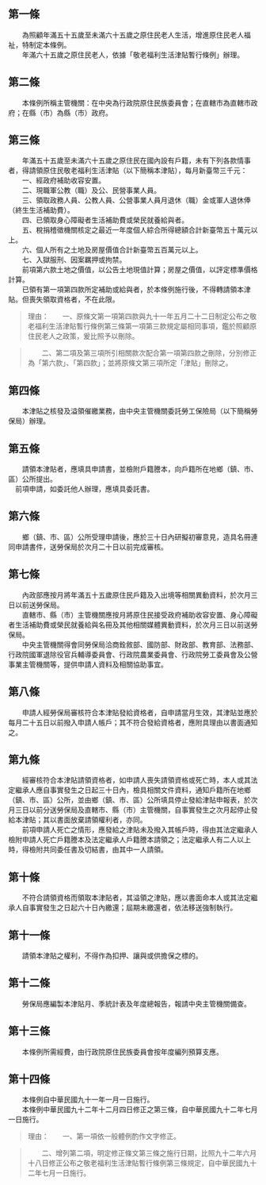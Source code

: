第一條 
-------
　　為照顧年滿五十五歲至未滿六十五歲之原住民老人生活，增進原住民老人福祉，特制定本條例。  
　　年滿六十五歲之原住民老人，依據「敬老福利生活津貼暫行條例」辦理。  


第二條 
-------
　　本條例所稱主管機關：在中央為行政院原住民族委員會；在直轄市為直轄市政府；在縣（市）為縣（市）政府。  


第三條 
-------
　　年滿五十五歲至未滿六十五歲之原住民在國內設有戶籍，未有下列各款情事者，得請領原住民敬老福利生活津貼（以下簡稱本津貼），每月新臺幣三千元：  
　　一、經政府補助收容安置。  
　　二、現職軍公教（職）及公、民營事業人員。  
　　三、領取政務人員、公教人員、公營事業人員月退休（職）金或軍人退休俸（終生生活補助費）。  
　　四、已領取身心障礙者生活補助費或榮民就養給與者。  
　　五、稅捐稽徵機關核定之最近一年度個人綜合所得總額合計新臺幣五十萬元以上。  
　　六、個人所有之土地及房屋價值合計新臺幣五百萬元以上。  
　　七、入獄服刑、因案羈押或拘禁。  
　　前項第六款土地之價值，以公告土地現值計算；房屋之價值，以評定標準價格計算。  
　　已領有第一項第四款所定補助或給與者，於本條例施行後，不得轉請領本津貼。但喪失領取資格者，不在此限。  
> 理由：　　一、原條文第一項第四款與九十一年五月二十二日制定公布之敬老福利生活津貼暫行條例第三條第一項第三款規定屬相同事項，鑑於照顧原住民老人之政策，爰比照予以刪除。

> 　　二、第二項及第三項所引相關款次配合第一項第四款之刪除，分別修正為「第六款」、「第四款」；並將原條文第三項所定「津貼」刪除之。



第四條 
-------
　　本津貼之核發及溢領催繳業務，由中央主管機關委託勞工保險局（以下簡稱勞保局）辦理。  


第五條 
-------
　　請領本津貼者，應填具申請書，並檢附戶籍謄本，向戶籍所在地鄉（鎮、市、區）公所提出。  
　前項申請，如委託他人辦理，應填具委託書。  


第六條 
-------
　　鄉（鎮、市、區）公所受理申請後，應於三十日內研擬初審意見，造具名冊連同申請書件，送勞保局於次月二十日以前完成審核。  


第七條 
-------
　　內政部應按月將年滿五十五歲原住民戶籍及入出境等相關異動資料，於次月三日以前送勞保局。  
　　直轄市、縣（市）主管機關應按月將原住民接受政府補助收容安置、身心障礙者生活補助費或榮民就養給與名冊及其他相關媒體異動資料，於次月三日以前送勞保局。  
　　中央主管機關得會同勞保局洽商銓敘部、國防部、財政部、教育部、法務部、行政院國軍退除役官兵輔導委員會、行政院農業委員會、行政院勞工委員會及公營事業主管機關等，提供申請人資料及相關協助事宜。  


第八條 
-------
　　申請人經勞保局審核符合本津貼發給資格者，自申請當月生效，其津貼並應於每月二十五日以前撥入申請人帳戶；其不符合發給資格者，應附具理由以書面通知之。  


第九條 
-------
　　經審核符合本津貼請領資格者，如申請人喪失請領資格或死亡時，本人或其法定繼承人應自事實發生之日起三十日內，檢具相關文件資料，通知戶籍所在地鄉（鎮、市、區）公所，並由鄉（鎮、市、區）公所填具停止發給津貼申報表，於次月三日以前分送勞保局及直轄市、縣（市）主管機關，自事實發生之次月起停止發給本津貼；其以書面放棄請領權利者，亦同。  
　　前項申請人死亡之情形，應發給之津貼未及撥入其帳戶時，得由其法定繼承人檢附申請人死亡戶籍謄本及法定繼承人戶籍謄本請領之；法定繼承人有二人以上時，得檢附共同委任書及切結書，由其中一人請領。  


第十條 
-------
　　不符合請領資格而領取本津貼者，其溢領之津貼，應以書面命本人或其法定繼承人自事實發生之日起六十日內繳還；屆期未繳還者，依法移送強制執行。  


第十一條 
---------
　　請領本津貼之權利，不得作為扣押、讓與或供擔保之標的。  


第十二條 
---------
　　勞保局應編製本津貼月、季統計表及年度總報告，報請中央主管機關備查。  


第十三條 
---------
　　本條例所需經費，由行政院原住民族委員會按年度編列預算支應。  


第十四條 
---------
　　本條例自中華民國九十一年一月一日施行。  
　　本條例中華民國九十二年十二月四日修正之第三條，自中華民國九十二年七月一日施行。  
> 理由：　　一、第一項依一般體例酌作文字修正。

> 　　二、增列第二項，明定修正條文第三條之施行日期，比照九十二年六月十八日修正公布之敬老福利生活津貼暫行條例第三條規定，自中華民國九十二年七月一日施行。